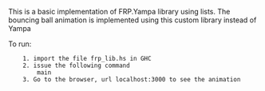 This is a basic implementation of FRP.Yampa library using lists.
The bouncing ball animation is implemented using this custom library instead of Yampa

To run:
		
		1. import the file frp_lib.hs in GHC
		2. issue the following command
			main
		3. Go to the browser, url localhost:3000 to see the animation
